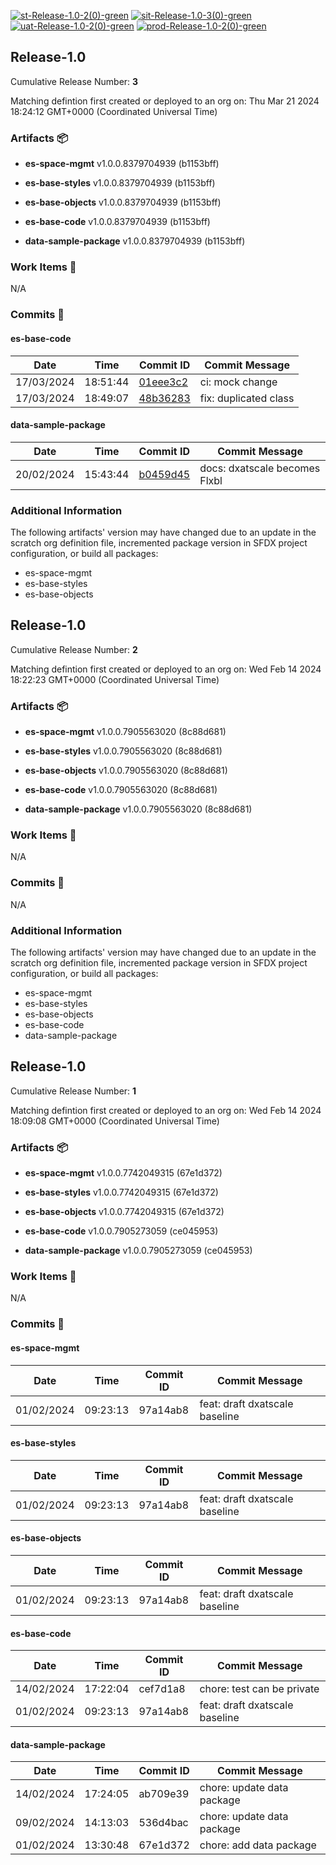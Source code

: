 [![st-Release-1.0-2(0)-green](https://img.shields.io/static/v1?label=st&message=Release-1.0-2(0)&color=green)](#f1d7aaa06878db5a9ddec6d34b3482c36f07cfd2) [![sit-Release-1.0-3(0)-green](https://img.shields.io/static/v1?label=sit&message=Release-1.0-3(0)&color=green)](#3e060afce8876013fb38797b847ddf9dfc068a9e) [![uat-Release-1.0-2(0)-green](https://img.shields.io/static/v1?label=uat&message=Release-1.0-2(0)&color=green)](#f1d7aaa06878db5a9ddec6d34b3482c36f07cfd2) [![prod-Release-1.0-2(0)-green](https://img.shields.io/static/v1?label=prod&message=Release-1.0-2(0)&color=green)](#f1d7aaa06878db5a9ddec6d34b3482c36f07cfd2) 
<a id=3e060afce8876013fb38797b847ddf9dfc068a9e></a>
## Release-1.0
 Cumulative Release Number: <b>3</b> 

Matching defintion first created or deployed to an org on: Thu Mar 21 2024 18:24:12 GMT+0000 (Coordinated Universal Time)
 ### Artifacts :package:
- **es-space-mgmt**     v1.0.0.8379704939 (b1153bff)

- **es-base-styles**     v1.0.0.8379704939 (b1153bff)

- **es-base-objects**     v1.0.0.8379704939 (b1153bff)

- **es-base-code**     v1.0.0.8379704939 (b1153bff)

- **data-sample-package**     v1.0.0.8379704939 (b1153bff)

### Work Items :gem:
N/A

### Commits :book:

#### es-base-code
| Date       | Time     | Commit ID                                                                | Commit Message        |
| ---------- | -------- | ------------------------------------------------------------------------ | --------------------- |
| 17/03/2024 | 18:51:44 | [01eee3c2](https://github.com/hutte-recipes/hutte-flxbl/commit/01eee3c2) | ci: mock change       |
| 17/03/2024 | 18:49:07 | [48b36283](https://github.com/hutte-recipes/hutte-flxbl/commit/48b36283) | fix: duplicated class |

#### data-sample-package
| Date       | Time     | Commit ID                                                                | Commit Message                |
| ---------- | -------- | ------------------------------------------------------------------------ | ----------------------------- |
| 20/02/2024 | 15:43:44 | [b0459d45](https://github.com/hutte-recipes/hutte-flxbl/commit/b0459d45) | docs: dxatscale becomes Flxbl |

### Additional Information
The following artifacts' version may have changed due to an update in the scratch org definition file, incremented package version in SFDX project configuration, or build all packages:
  - es-space-mgmt
  - es-base-styles
  - es-base-objects

<a id=f1d7aaa06878db5a9ddec6d34b3482c36f07cfd2></a>
## Release-1.0
 Cumulative Release Number: <b>2</b> 

Matching defintion first created or deployed to an org on: Wed Feb 14 2024 18:22:23 GMT+0000 (Coordinated Universal Time)
 ### Artifacts :package:
- **es-space-mgmt**     v1.0.0.7905563020 (8c88d681)

- **es-base-styles**     v1.0.0.7905563020 (8c88d681)

- **es-base-objects**     v1.0.0.7905563020 (8c88d681)

- **es-base-code**     v1.0.0.7905563020 (8c88d681)

- **data-sample-package**     v1.0.0.7905563020 (8c88d681)

### Work Items :gem:
N/A

### Commits :book:
N/A

### Additional Information
The following artifacts' version may have changed due to an update in the scratch org definition file, incremented package version in SFDX project configuration, or build all packages:
  - es-space-mgmt
  - es-base-styles
  - es-base-objects
  - es-base-code
  - data-sample-package

<a id=8bcd4983fd3d3c6f2ec2e638e22fc328c6e09be9></a>
## Release-1.0
 Cumulative Release Number: <b>1</b> 

Matching defintion first created or deployed to an org on: Wed Feb 14 2024 18:09:08 GMT+0000 (Coordinated Universal Time)
 ### Artifacts :package:
- **es-space-mgmt**     v1.0.0.7742049315 (67e1d372)

- **es-base-styles**     v1.0.0.7742049315 (67e1d372)

- **es-base-objects**     v1.0.0.7742049315 (67e1d372)

- **es-base-code**     v1.0.0.7905273059 (ce045953)

- **data-sample-package**     v1.0.0.7905273059 (ce045953)

### Work Items :gem:
N/A

### Commits :book:

#### es-space-mgmt
| Date       | Time     | Commit ID | Commit Message                 |
| ---------- | -------- | --------- | ------------------------------ |
| 01/02/2024 | 09:23:13 | 97a14ab8  | feat: draft dxatscale baseline |

#### es-base-styles
| Date       | Time     | Commit ID | Commit Message                 |
| ---------- | -------- | --------- | ------------------------------ |
| 01/02/2024 | 09:23:13 | 97a14ab8  | feat: draft dxatscale baseline |

#### es-base-objects
| Date       | Time     | Commit ID | Commit Message                 |
| ---------- | -------- | --------- | ------------------------------ |
| 01/02/2024 | 09:23:13 | 97a14ab8  | feat: draft dxatscale baseline |

#### es-base-code
| Date       | Time     | Commit ID | Commit Message                 |
| ---------- | -------- | --------- | ------------------------------ |
| 14/02/2024 | 17:22:04 | cef7d1a8  | chore: test can be private     |
| 01/02/2024 | 09:23:13 | 97a14ab8  | feat: draft dxatscale baseline |

#### data-sample-package
| Date       | Time     | Commit ID | Commit Message             |
| ---------- | -------- | --------- | -------------------------- |
| 14/02/2024 | 17:24:05 | ab709e39  | chore: update data package |
| 09/02/2024 | 14:13:03 | 536d4bac  | chore: update data package |
| 01/02/2024 | 13:30:48 | 67e1d372  | chore: add data package    |

